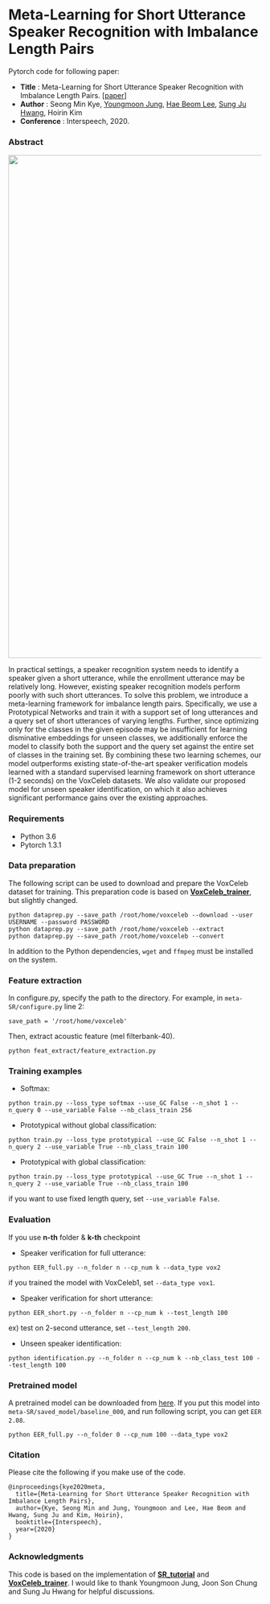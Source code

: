 # Meta-Learning for Short Utterance Speaker Recognition with Imbalance Length Pairs
Pytorch code for following paper:
* **Title** : Meta-Learning for Short Utterance Speaker Recognition with Imbalance Length Pairs. [[paper](https://arxiv.org/abs/2004.02863)]
* **Author** : Seong Min Kye, [Youngmoon Jung](https://github.com/jymsuper), [Hae Beom Lee](https://haebeom-lee.github.io/), [Sung Ju Hwang](http://www.sungjuhwang.com), Hoirin Kim 
* **Conference** : Interspeech, 2020.

### Abstract
<img align="middle" width="1000" src="https://github.com/seongmin-kye/meta-SR/blob/master/overview.png">

In practical settings, a speaker recognition system needs to identify a speaker given a short utterance, while the enrollment utterance may be relatively long. However, existing speaker recognition models perform poorly with such short utterances. To solve this problem, we introduce a meta-learning framework for imbalance length pairs. Specifically, we use a Prototypical Networks and train it with a support set of long utterances and a query set of short utterances of varying lengths. Further, since optimizing only for the classes in the given episode may be insufficient for learning disminative embeddings for unseen classes, we additionally enforce the model to classify both the support and the query set against the entire set of classes in the training set. By combining these two learning schemes, our model outperforms existing state-of-the-art speaker verification models learned with a standard supervised learning framework on short utterance (1-2 seconds) on the VoxCeleb datasets. We also validate our proposed model for unseen speaker identification, on which it also achieves significant performance gains over the existing approaches.

### Requirements
* Python 3.6
* Pytorch 1.3.1

### Data preparation

The following script can be used to download and prepare the VoxCeleb dataset for training. This preparation code is based on [**VoxCeleb_trainer**](https://github.com/clovaai/voxceleb_trainer), but slightly changed.

```
python dataprep.py --save_path /root/home/voxceleb --download --user USERNAME --password PASSWORD 
python dataprep.py --save_path /root/home/voxceleb --extract
python dataprep.py --save_path /root/home/voxceleb --convert
```

In addition to the Python dependencies, `wget` and `ffmpeg` must be installed on the system.

### Feature extraction

In configure.py, specify the path to the directory. For example, in `meta-SR/configure.py` line 2:
```
save_path = '/root/home/voxceleb'
```
Then, extract acoustic feature (mel filterbank-40).
```
python feat_extract/feature_extraction.py
```

### Training examples
- Softmax:
```
python train.py --loss_type softmax --use_GC False --n_shot 1 --n_query 0 --use_variable False --nb_class_train 256
```
- Prototypical without global classification:
```
python train.py --loss_type prototypical --use_GC False --n_shot 1 --n_query 2 --use_variable True --nb_class_train 100
```
- Prototypical with global classification:
```
python train.py --loss_type prototypical --use_GC True --n_shot 1 --n_query 2 --use_variable True --nb_class_train 100
```
if you want to use fixed length query, set `--use_variable False`.

### Evaluation
If you use __n-th__ folder & __k-th__ checkpoint
- Speaker verification for full utterance:
```
python EER_full.py --n_folder n --cp_num k --data_type vox2
```
if you trained the model with VoxCeleb1, set `--data_type vox1`.

- Speaker verification for short utterance:
```
python EER_short.py --n_folder n --cp_num k --test_length 100
```
ex) test on 2-second utterance, set `--test_length 200`.

- Unseen speaker identification:
```
python identification.py --n_folder n --cp_num k --nb_class_test 100 --test_length 100
```

### Pretrained model
A pretrained model can be downloaded from [here](https://drive.google.com/file/d/1uqRviTrmm578nw_OQgqtj3iAmc6eSnTI/view?usp=sharing). 
If you put this model into `meta-SR/saved_model/baseline_000`, and run following script, you can get `EER 2.08`.
```
python EER_full.py --n_folder 0 --cp_num 100 --data_type vox2
```

### Citation
Please cite the following if you make use of the code.
```
@inproceedings{kye2020meta,
  title={Meta-Learning for Short Utterance Speaker Recognition with Imbalance Length Pairs},
  author={Kye, Seong Min and Jung, Youngmoon and Lee, Hae Beom and Hwang, Sung Ju and Kim, Hoirin},
  booktitle={Interspeech},
  year={2020}
}
```

### Acknowledgments
This code is based on the implementation of [**SR_tutorial**](https://github.com/jymsuper/SpeakerRecognition_tutorial) and [**VoxCeleb_trainer**](https://github.com/clovaai/voxceleb_trainer). I would like to thank Youngmoon Jung, Joon Son Chung and Sung Ju Hwang for helpful discussions.
